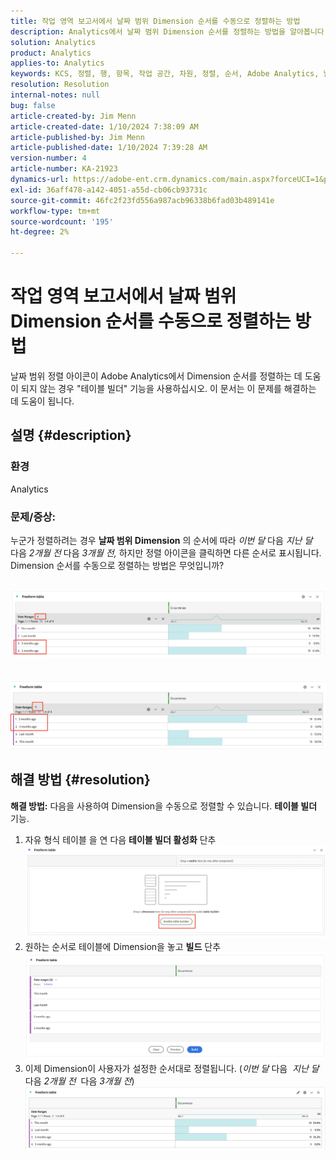 ```yaml
---
title: 작업 영역 보고서에서 날짜 범위 Dimension 순서를 수동으로 정렬하는 방법
description: Analytics에서 날짜 범위 Dimension 순서를 정렬하는 방법을 알아봅니다. "테이블 빌더" 기능을 사용합니다.
solution: Analytics
product: Analytics
applies-to: Analytics
keywords: KCS, 정렬, 행, 항목, 작업 공간, 차원, 정렬, 순서, Adobe Analytics, 날짜 범위, 수동, 보고서
resolution: Resolution
internal-notes: null
bug: false
article-created-by: Jim Menn
article-created-date: 1/10/2024 7:38:09 AM
article-published-by: Jim Menn
article-published-date: 1/10/2024 7:39:28 AM
version-number: 4
article-number: KA-21923
dynamics-url: https://adobe-ent.crm.dynamics.com/main.aspx?forceUCI=1&pagetype=entityrecord&etn=knowledgearticle&id=b0888530-8baf-ee11-a569-6045bd006268
exl-id: 36aff478-a142-4051-a55d-cb06cb93731c
source-git-commit: 46fc2f23fd556a987acb96338b6fad03b489141e
workflow-type: tm+mt
source-wordcount: '195'
ht-degree: 2%

---
```


# 작업 영역 보고서에서 날짜 범위 Dimension 순서를 수동으로 정렬하는 방법


날짜 범위 정렬 아이콘이 Adobe Analytics에서 Dimension 순서를 정렬하는 데 도움이 되지 않는 경우 &quot;테이블 빌더&quot; 기능을 사용하십시오. 이 문서는 이 문제를 해결하는 데 도움이 됩니다.

## 설명 {#description}


### <b>환경</b>

Analytics



### <b>문제/증상:</b>

누군가 정렬하려는 경우 <b>날짜 범위 Dimension</b> 의 순서에 따라 *이번 달* 다음 *지난 달*  다음 *2개월 전* 다음 *3개월 전,* 하지만 정렬 아이콘을 클릭하면 다른 순서로 표시됩니다.
Dimension 순서를 수동으로 정렬하는 방법은 무엇입니까?

 <br>![](assets/___b3888530-8baf-ee11-a569-6045bd006268___.png)<br> <br> <br>![](assets/___b7888530-8baf-ee11-a569-6045bd006268___.png)

## 해결 방법 {#resolution}

<b>해결 방법:</b>
다음을 사용하여 Dimension을 수동으로 정렬할 수 있습니다. <b>테이블 빌더</b> 기능.

1. 자유 형식 테이블 을 연 다음 <b>테이블 빌더 활성화</b> 단추 ![](assets/d4eda136-2fcd-ed11-b597-6045bd006793.png)
2. 원하는 순서로 테이블에 Dimension을 놓고 <b>빌드</b> 단추![](assets/69497031-30cd-ed11-b597-6045bd006793.png)
3. 이제 Dimension이 사용자가 설정한 순서대로 정렬됩니다. (*이번 달* 다음  *지난 달*  다음 *2개월 전*  다음 *3개월 전*)![](assets/efb1744a-30cd-ed11-b597-6045bd006793.png)
